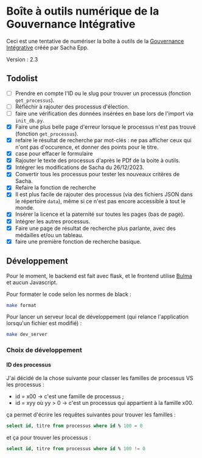 # Boîte à outils numérique de la Gouvernance Intégrative

Ceci est une tentative de numériser la boîte à outils de la [Gouvernance Intégrative](https://gouvernanceintegrative.com/) créée par Sacha Epp.

Version : 2.3

## Todolist

* [ ] Prendre en compte l'ID ou le slug pour trouver un processus (fonction `get_processus`).
* [ ] Réfléchir à rajouter des processus d'élection.
* [ ] faire une vérification des données insérées en base lors de l'import via `init_db.py`.
* [x] Faire une plus belle page d'erreur lorsque le processus n'est pas trouvé (fonction `get_processus`).
* [x] refaire le résultat de recherche par mot-clés : ne pas afficher ceux qui n'ont pas d'occurence, et donner des points pour le titre.
* [x] case pour effacer le formulaire
* [x] Rajouter le texte des processus d'après le PDf de la boite à outils.
* [x] Intégrer les modifications de Sacha du 26/12/2023.
* [x] Convertir tous les processus pour tester les nouveaux critères de Sacha.
* [x] Refaire la fonction de recherche
* [x] Il est plus facile de rajouter des processus (via des fichiers JSON dans le répertoire `data`), même si ce n'est pas encore accessible à tout le monde.
* [x] Insérer la licence et la paternité sur toutes les pages (bas de page).
* [x] Intégrer les autres processus.
* [x] Faire une page de résultat de recherche plus parlante, avec des médailles et/ou un tableau.
* [x] faire une première fonction de recherche basique.

## Développement

Pour le moment, le backend est fait avec flask, et le frontend utilise [Bulma](https://bulma.io/) et aucun Javascript.

Pour formater le code selon les normes de black :

``` bash
make format
```

Pour lancer un serveur local de développement (qui relance l'application lorsqu'un fichier est modifié) :

``` bash
make dev_server
```

### Choix de développement

#### ID des processus

J'ai décidé de la chose suivante pour classer les familles de processus VS les processus :

* id = x00 → c'est une famille de processus ;
* id = xyy où yy > 0 → c'est un processus qui appartient à la famille x00.

ça permet d'écrire les requêtes suivantes pour trouver les familles :

``` sql
select id, titre from processus where id % 100 = 0
```

et ça pour trouver les processus :

``` sql
select id, titre from processus where id % 100 != 0
```
